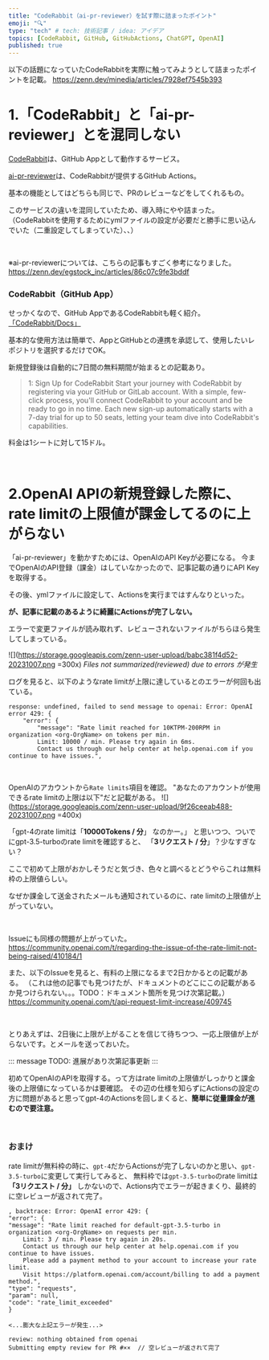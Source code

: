 ```yaml
---
title: "CodeRabbit（ai-pr-reviewer）を試す際に詰まったポイント"
emoji: "🔍"
type: "tech" # tech: 技術記事 / idea: アイデア
topics: [CodeRabbit, GitHub, GitHubActions, ChatGPT, OpenAI]
published: true
---
```

以下の話題になっていたCodeRabbitを実際に触ってみようとして詰まったポイントを記載。
https://zenn.dev/minedia/articles/7928ef7545b393

# 1.「CodeRabbit」と「ai-pr-reviewer」とを混同しない
[CodeRabbit](https://coderabbit.ai/)は、GitHub Appとして動作するサービス。

[ai-pr-reviewer](https://github.com/marketplace/actions/ai-based-pr-reviewer-summarizer-with-chat-capabilities)は、CodeRabbitが提供するGitHub Actions。

基本の機能としてはどちらも同じで、PRのレビューなどをしてくれるもの。

このサービスの違いを混同していたため、導入時にやや詰まった。
（CodeRabbitを使用するためにymlファイルの設定が必要だと勝手に思い込んでいた（二重設定してしまっていた）、、）

<br>

※ai-pr-reviewerについては、こちらの記事もすごく参考になりました。
https://zenn.dev/egstock_inc/articles/86c07c9fe3bddf

### CodeRabbit（GitHub App）
せっかくなので、GitHub AppであるCodeRabbitも軽く紹介。
[「CodeRabbit/Docs」](https://coderabbit.ai/docs)

基本的な使用方法は簡単で、AppとGitHubとの連携を承認して、使用したいレポジトリを選択するだけでOK。

新規登録後は自動的に7日間の無料期間が始まるとの記載あり。
> 1: Sign Up for CodeRabbit
Start your journey with CodeRabbit by registering via your GitHub or GitLab account. With a simple, few-click process, you'll connect CodeRabbit to your account and be ready to go in no time. Each new sign-up automatically starts with a 7-day trial for up to 50 seats, letting your team dive into CodeRabbit's capabilities.


料金は1シートに対して15ドル。

<br>

# 2.OpenAI APIの新規登録した際に、rate limitの上限値が課金してるのに上がらない
「ai-pr-reviewer」を動かすためには、OpenAIのAPI Keyが必要になる。
今までOpenAIのAPI登録（課金）はしていなかったので、記事記載の通りにAPI Keyを取得する。

その後、ymlファイルに設定して、Actionsを実行まではすんなりといった。

**が、記事に記載のあるように綺麗にActionsが完了しない。**

エラーで変更ファイルが読み取れず、レビューされないファイルがちらほら発生してしまっている。

![](https://storage.googleapis.com/zenn-user-upload/babc381f4d52-20231007.png =300x)
*Files not summarized(reviewed) due to errors が発生*

ログを見ると、以下のようなrate limitが上限に達しているとのエラーが何回も出ている。
```
response: undefined, failed to send message to openai: Error: OpenAI error 429: {
    "error": {
        "message": "Rate limit reached for 10KTPM-200RPM in organization <org-OrgName> on tokens per min. 
        Limit: 10000 / min. Please try again in 6ms. 
        Contact us through our help center at help.openai.com if you continue to have issues.",
```

<br>

OpenAIのアカウントから`Rate limits`項目を確認。
"あなたのアカウントが使用できるrate limitの上限は以下"だと記載がある。
![](https://storage.googleapis.com/zenn-user-upload/9f26ceeab488-20231007.png =400x)

「gpt-4のrate limitは「**10000Tokens / 分**」 なのかー。」
と思いつつ、ついでにgpt-3.5-turboのrate limitを確認すると、
「**3リクエスト / 分**」？少なすぎない？

ここで初めて上限がおかしそうだと気づき、色々と調べるとどうやらこれは無料枠の上限値らしい。

なぜか課金して送金されたメールも通知されているのに、rate limitの上限値が上がっていない。

<br>

Issueにも同様の問題が上がっていた。
https://community.openai.com/t/regarding-the-issue-of-the-rate-limit-not-being-raised/410184/1

また、以下のIssueを見ると、有料の上限になるまで2日かかるとの記載がある。
（これは他の記事でも見つけたが、ドキュメントのどこにこの記載があるか見つけられない。。。TODO：ドキュメント箇所を見つけ次第記載。）
https://community.openai.com/t/api-request-limit-increase/409745

<br>

とりあえずは、2日後に上限が上がることを信じて待ちつつ、一応上限値が上がらないです。とメールを送っておいた。

::: message 
TODO: 進展があり次第記事更新
:::

<!--  -->
<!-- 色々と調べて、〇〇することでrate limitの上限が課金後の上限である以下に増えました。 -->

<!-- ※openaiのapiの仕様やrate limitについては別記事にまとめました。 -->

<!-- rate limitが正常の値になったので、再度actionsを実行。 -->
<!-- すると、無事にレビューが完了しました。 -->

初めてOpenAIのAPIを取得する。って方はrate limitの上限値がしっかりと課金後の上限値になっているかは要確認。
その辺の仕様を知らずにActionsの設定の方に問題があると思ってgpt-4のActionsを回しまくると、**簡単に従量課金が進むので要注意。**
<!--  -->

<br>

### おまけ
rate limitが無料枠の時に、`gpt-4`だからActionsが完了しないのかと思い、`gpt-3.5-turbo`に変更して実行してみると、
無料枠では`gpt-3.5-turbo`のrate limitは **「3リクエスト / 分」** しかないので、Actions内でエラーが起きまくり、最終的に空レビューが返されて完了。
　
```
, backtrace: Error: OpenAI error 429: {
"error": {
"message": "Rate limit reached for default-gpt-3.5-turbo in organization <org-OrgName> on requests per min. 
    Limit: 3 / min. Please try again in 20s. 
    Contact us through our help center at help.openai.com if you continue to have issues. 
    Please add a payment method to your account to increase your rate limit. 
    Visit https://platform.openai.com/account/billing to add a payment method.",
"type": "requests",
"param": null,
"code": "rate_limit_exceeded"
}

<...膨大な上記エラーが発生...>

review: nothing obtained from openai
Submitting empty review for PR #××  // 空レビューが返されて完了
```



<!-- rate limitとは、 -->

<!-- rate limitは自動的に組織ごとに割り当てられる。 -->

<!-- お試し期間の無料枠だと、以下らしい。 -->

<!-- 有料会員となった送金すると、以下の上限になるらしい。 -->

<!-- ただ、有料会員になった際に、上限が上がらずに、無料枠のままであることを知らずにactionsが意図した結果にならず、何度もactionsを実行して動作確認していた（使用量だけしっかり取られた。。） -->

<!-- 発生していたエラーは、以下。rate limitが上限に達したので取得できないと言ったエラー。 -->
<!-- エラー後、何度もリトライを繰り返していそうだが、結果としてファイルを読み込んでくれずにactionsが完了してしまっている。 -->
